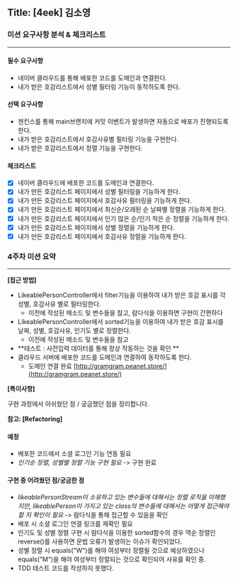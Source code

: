 ## Title: [4eek] 김소영

### 미션 요구사항 분석 & 체크리스트

---
#### 필수 요구사항
- 네이버 클라우드를 통해 배포한 코드를 도메인과 연결한다.
- 내가 받은 호감리스트에서 성별 필터링 기능이 동작하도록 한다.

#### 선택 요구사항
- 젠킨스를 통해 main브랜치에 커밋 이벤트가 발생하면 자동으로 배포가 진행되도록 한다.
- 내가 받은 호감리스트에서 호감사유별 필터링 기능을 구현한다.
- 내가 받은 호감리스트에서 정렬 기능을 구현한다.

#### 체크리스트
- [x] 네이버 클라우드에 배포한 코드를 도메인과 연결한다.
- [x] 내가 만든 호감리스트 페이지에서 성별 필터링을 기능하게 한다.
- [x] 내가 만든 호감리스트 페이지에서 호감사유 필터링을 기능하게 한다.
- [x] 내가 만든 호감리스트 페이지에서 최신순/오래된 순 날짜별 정렬을 기능하게 한다.
- [x] 내가 만든 호감리스트 페이지에서 인기 많은 순/인기 적은 순 정렬을 기능하게 한다.
- [x] 내가 만든 호감리스트 페이지에서 성별 정렬을 기능하게 한다.
- [x] 내가 만든 호감리스트 페이지에서 호감사유 정렬을 기능하게 한다.

### 4주차 미션 요약

---

**[접근 방법]**

- LikeablePersonController에서 filter기능을 이용하여 내가 받은 호감 표시를 각 성별, 호감사유 별로 필터링한다.
  - 이전에 작성된 메소드 및 변수들을 참고, 람다식을 이용하면 구현이 간편하다
- LikeablePersonController에서 sorted기능을 이용하여 내가 받은 호감 표시를 날짜, 성별, 호감사유, 인기도 별로 정렬한다.
  - 이전에 작성된 메소드 및 변수들을 참고
- **테스트 : 사전입력 데이터를 통해 정상 작동하는 것을 확인 **
- 클라우드 서버에 배포한 코드를 도메인과 연결하여 동작하도록 한다.
  - 도메인 연결 완료 [http://gramgram.peanet.store/](http://gramgram.peanet.store/) 


**[특이사항]**

구현 과정에서 아쉬웠던 점 / 궁금했던 점을 정리합니다.

**참고: [Refactoring]**

#### 예정
- 배포한 코드에서 소셜 로그인 기능 연동 필요
- *인기순 정렬, 성별별 정렬 기능 구현 필요* -> 구현 완료

#### 구현 중 어려웠던 점/궁금한 점
- *likeablePersonStream이 소유하고 있는 변수들에 대해서는 정렬 로직을 이해했지만, likeablePerson이 가지고 있는 class의 변수들에 대해서는 어떻게 접근해야할 지 확인이 필요* -> 람다식을 통해 접근할 수 있음을 확인
- 배포 시 소셜 로그인 연결 링크를 재확인 필요
- 인기도 및 성별 정렬 구현 시 람다식을 이용한 sorted함수의 경우 역순 정렬인 reverse()를 사용하면 문법 오류가 발생하는 이슈가 확인되었다.
- 성별 정렬 시 equals("W")를 해야 여성부터 정렬될 것으로 예상하였으나 equals("M")을 해야 여성부터 정렬되는 것으로 확인되어 사유를 확인 중.
- TDD 테스트 코드를 작성하지 못했다.